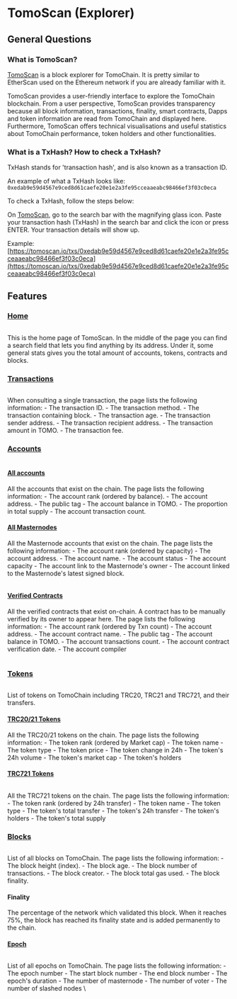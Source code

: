 # TomoScan (Explorer)

## **General Questions** &#x20;

### **What is TomoScan?**

[TomoScan](https://tomoscan.io/) is a block explorer for TomoChain. It is pretty similar to EtherScan used on the Ethereum network if you are already familiar with it.

TomoScan provides a user-friendly interface to explore the TomoChain blockchain. From a user perspective, TomoScan provides transparency because all block information, transactions, finality, smart contracts, Dapps and token information are read from TomoChain and displayed here. Furthermore, TomoScan offers technical visualisations and useful statistics about TomoChain performance, token holders and other functionalities.

### **What is a TxHash? How to check a TxHash?**

TxHash stands for 'transaction hash', and is also known as a transaction ID.

An example of what a TxHash looks like: `0xedab9e59d4567e9ced8d61caefe20e1e2a3fe95cceaaeabc98466ef3f03c0eca`

To check a TxHash, follow the steps below:

On [TomoScan](https://tomoscan.io/), go to the search bar with the magnifying glass icon. Paste your transaction hash (TxHash) in the search bar and click the icon or press ENTER. Your transaction details will show up.

Example: [https://tomoscan.io/txs/0xedab9e59d4567e9ced8d61caefe20e1e2a3fe95cceaaeabc98466ef3f03c0eca](https://tomoscan.io/txs/0xedab9e59d4567e9ced8d61caefe20e1e2a3fe95cceaaeabc98466ef3f03c0eca)

## Features&#x20;

### [Home](https://tomoscan.io/)

<figure><img src="../../.gitbook/assets/Screenshot_1 (5).png" alt=""><figcaption></figcaption></figure>

This is the home page of TomoScan. In the middle of the page you can find a search field that lets you find anything by its address. Under it, some general stats gives you the total amount of accounts, tokens, contracts and blocks.

### [Transactions](https://tomoscan.io/txs) <a href="#transactions" id="transactions"></a>

<figure><img src="../../.gitbook/assets/Screenshot_2 (1).png" alt=""><figcaption></figcaption></figure>

When consulting a single transaction, the page lists the following information: - The transaction ID. - The transaction method. - The transaction containing block. - The transaction age. - The transaction sender address. - The transaction recipient address. - The transaction amount in TOMO. - The transaction fee.

### [Accounts](https://tomoscan.io/accounts) <a href="#accounts" id="accounts"></a>

<figure><img src="../../.gitbook/assets/Screenshot_3 (3).png" alt=""><figcaption></figcaption></figure>

#### [All accounts](https://tomoscan.io/accounts) <a href="#all-accounts" id="all-accounts"></a>

All the accounts that exist on the chain. The page lists the following information: - The account rank (ordered by balance). - The account address. - The public tag - The account balance in TOMO. - The proportion in total supply - The account transaction count.

#### [All Masternodes](https://tomoscan.io/masternodes) <a href="#all-masternodes" id="all-masternodes"></a>

All the Masternode accounts that exist on the chain. The page lists the following information: - The account rank (ordered by capacity) - The account address. - The account name. - The account status - The account capacity - The account link to the Masternode's owner - The account linked to the Masternode's latest signed block.

<figure><img src="../../.gitbook/assets/Screenshot_5 (1).png" alt=""><figcaption></figcaption></figure>

#### [Verified Contracts](https://tomoscan.io/contracts) <a href="#verified-contracts" id="verified-contracts"></a>

All the verified contracts that exist on-chain. A contract has to be manually verified by its owner to appear here. The page lists the following information: - The account rank (ordered by Txn count) - The account address. - The account contract name. - The public tag - The account balance in TOMO. - The account transactions count. - The account contract verification date. - The account compiler

<figure><img src="../../.gitbook/assets/Screenshot_4 (3).png" alt=""><figcaption></figcaption></figure>

### [Tokens](https://tomoscan.io/tokens) <a href="#tokens" id="tokens"></a>

<figure><img src="../../.gitbook/assets/Screenshot_6.png" alt=""><figcaption></figcaption></figure>

List of tokens on TomoChain including TRC20, TRC21 and TRC721, and their transfers.

#### [TRC20/21 Tokens](https://tomoscan.io/tokens) <a href="#all-tokens" id="all-tokens"></a>

All the TRC20/21 tokens on the chain. The page lists the following information: - The token rank (ordered by Market cap) - The token name - The token type - The token price - The token change in 24h - The token's 24h volume - The token's market cap - The token's holders

#### [TRC721 Tokens](https://tomoscan.io/tokens/trc721) <a href="#tokens-transfers" id="tokens-transfers"></a>

<figure><img src="../../.gitbook/assets/Screenshot_7.png" alt=""><figcaption></figcaption></figure>

All the TRC721 tokens on the chain. The page lists the following information: - The token rank (ordered by 24h transfer) - The token name - The token type - The token's total transfer - The token's 24h transfer - The token's holders - The token's total supply

### [Blocks](https://tomoscan.io/blocks) <a href="#blocks" id="blocks"></a>

<figure><img src="../../.gitbook/assets/Screenshot_8.png" alt=""><figcaption></figcaption></figure>

List of all blocks on TomoChain. The page lists the following information: - The block height (index). - The block age. - The block number of transactions. - The block creator. - The block total gas used. - The block finality.

#### Finality

The percentage of the network which validated this block. When it reaches 75%, the block has reached its finality state and is added permanently to the chain.

#### [Epoch](https://tomoscan.io/epochs) <a href="#block" id="block"></a>

<figure><img src="../../.gitbook/assets/Screenshot_9.png" alt=""><figcaption></figcaption></figure>

List of all epochs on TomoChain. The page lists the following information: - The epoch number - The start block number - The end block number - The epoch's duration - The number of masternode - The number of voter - The number of slashed nodes \
